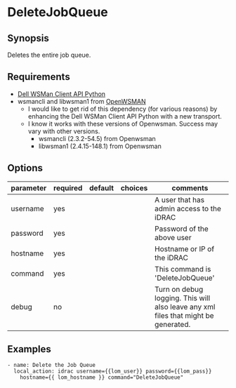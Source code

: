 # DeleteJobQueue

## Synopsis

Deletes the entire job queue.

## Requirements

* [Dell WSMan Client API Python](https://github.com/hbeatty/dell-wsman-client-api-python)
* wsmancli and libwsman1 from [OpenWSMAN](https://openwsman.github.io/)
  * I would like to get rid of this dependency (for various reasons) by enhancing the Dell WSMan Client API Python with a new transport.
  * I know it works with these versions of Openwsman. Success may vary with other versions.
    * wsmancli (2.3.2-54.5) from Openwsman
    * libwsman1 (2.4.15-148.1) from Openwsman

## Options

| parameter   | required | default | choices   | comments                                      |
| ---------   | -------- | ------- | -------   | --------                                      |
| username    | yes      |         |           | A user that has admin access to the iDRAC     |
| password    | yes      |         |           | Password of the above user                    |
| hostname    | yes      |         |           | Hostname or IP of the iDRAC                   |
| command     | yes      |         |           | This command is 'DeleteJobQueue'              |
| debug       | no       |         |           | Turn on debug logging. This will also leave any xml files that might be generated. |

## Examples

```
- name: Delete the Job Queue
  local_action: idrac username={{lom_user}} password={{lom_pass}}
    hostname={{ lom_hostname }} command="DeleteJobQueue"
```
